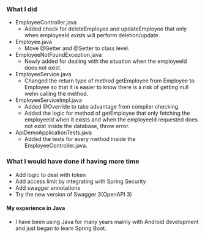 ### What I did
- EmployeeController.java
  - Added check for deleteEmployee and updateEmployee that only when employeeId exists will perform deletion/update.
- Employee.java
  - Move @Getter and @Setter to class level.
- EmployeeNotFoundException.java
  - Newly added for dealing with the situation when the employeeId does not exist.
- EmployeeService.java
  - Changed the return type of method getEmployee from Employee to <Optional> Employee so that it is easier to know there is a risk of getting null wehn calling the method.
- EmployeeServiceImpl.java
  - Added @Override to take advantage from compiler checking.
  - Added the logic for method of getEmployee that only fetching the employeeId when it exists and when the employeeId requested does not exist inside the database, throw error. 
- ApiDemoApplicationTests.java
  - Added the tests for every method inside the EmployeeController.java.

### What I would have done if having more time

- Add logic to deal with token
- Add access limit by integrating with Spring Security
- Add swagger annotations
- Try the new version of Swagger 3(OpenAPI 3)


#### My experience in Java

- I have been using Java for many years mainly with Android development and just began to learn Spring Boot.
